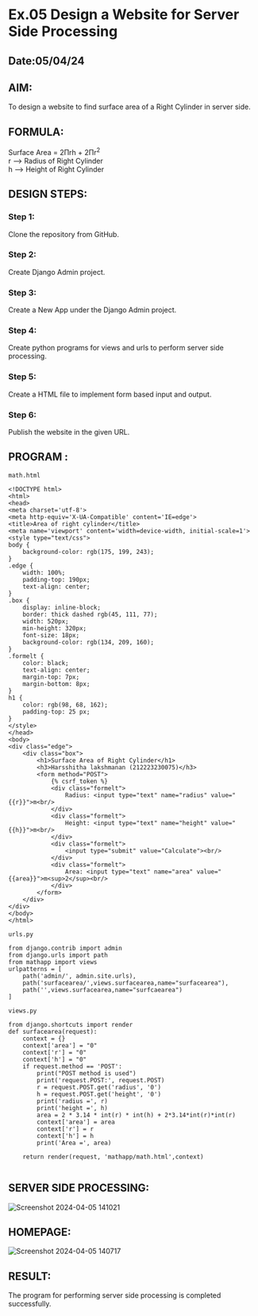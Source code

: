 # Ex.05 Design a Website for Server Side Processing
## Date:05/04/24

## AIM:
To design a website to find surface area of a Right Cylinder in server side.

## FORMULA:
Surface Area = 2Πrh + 2Πr<sup>2</sup>
<br>r --> Radius of Right Cylinder
<br>h --> Height of Right Cylinder

## DESIGN STEPS:

### Step 1:
Clone the repository from GitHub.

### Step 2:
Create Django Admin project.

### Step 3:
Create a New App under the Django Admin project.

### Step 4:
Create python programs for views and urls to perform server side processing.

### Step 5:
Create a HTML file to implement form based input and output.

### Step 6:
Publish the website in the given URL.

## PROGRAM :
```
math.html 

<!DOCTYPE html>
<html>
<head>
<meta charset='utf-8'>
<meta http-equiv='X-UA-Compatible' content='IE=edge'>
<title>Area of right cylinder</title>
<meta name='viewport' content='width=device-width, initial-scale=1'>
<style type="text/css">
body {
    background-color: rgb(175, 199, 243);
}
.edge {
    width: 100%;
    padding-top: 190px;
    text-align: center;
}
.box {
    display: inline-block;
    border: thick dashed rgb(45, 111, 77);
    width: 520px;
    min-height: 320px;
    font-size: 18px;
    background-color: rgb(134, 209, 160);
}
.formelt {
    color: black;
    text-align: center;
    margin-top: 7px;
    margin-bottom: 8px;
}
h1 {
    color: rgb(98, 68, 162);
    padding-top: 25 px;
}
</style>
</head>
<body>
<div class="edge">
    <div class="box">
        <h1>Surface Area of Right Cylinder</h1>
        <h3>Harsshitha lakshmanan (212223230075)</h3>
        <form method="POST">
            {% csrf_token %}
            <div class="formelt">
                Radius: <input type="text" name="radius" value="{{r}}">m<br/>
            </div>
            <div class="formelt">
                Height: <input type="text" name="height" value="{{h}}">m<br/>
            </div>
            <div class="formelt">
                <input type="submit" value="Calculate"><br/>
            </div>
            <div class="formelt">
                Area: <input type="text" name="area" value="{{area}}">m<sup>2</sup><br/>
            </div>
        </form>
    </div>
</div>
</body>
</html>

urls.py 

from django.contrib import admin
from django.urls import path
from mathapp import views
urlpatterns = [
    path('admin/', admin.site.urls),
    path('surfacearea/',views.surfacearea,name="surfacearea"),
    path('',views.surfacearea,name="surfcaearea")
]

views.py

from django.shortcuts import render
def surfacearea(request):
    context = {}
    context['area'] = "0"
    context['r'] = "0"
    context['h'] = "0"
    if request.method == 'POST':
        print("POST method is used")
        print('request.POST:', request.POST)
        r = request.POST.get('radius', '0') 
        h = request.POST.get('height', '0') 
        print('radius =', r)
        print('height =', h)
        area = 2 * 3.14 * int(r) * int(h) + 2*3.14*int(r)*int(r)
        context['area'] = area
        context['r'] = r
        context['h'] = h
        print('Area =', area)
    
    return render(request, 'mathapp/math.html',context)


```

## SERVER SIDE PROCESSING:
![Screenshot 2024-04-05 141021](https://github.com/harshulaxman/MathServer/assets/145686689/2db8b314-4947-456a-88d1-7504f41d3069)


## HOMEPAGE:
![Screenshot 2024-04-05 140717](https://github.com/harshulaxman/MathServer/assets/145686689/b7fa3f6c-49ef-4c21-acb8-257ee39ba0f7)


## RESULT:
The program for performing server side processing is completed successfully.
